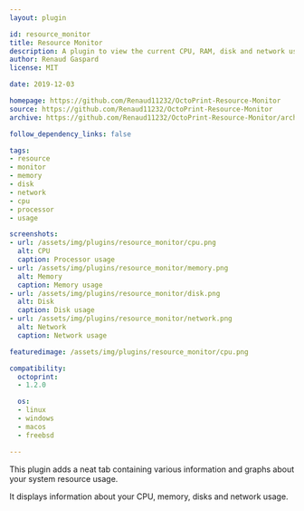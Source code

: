 ```yaml
---
layout: plugin

id: resource_monitor
title: Resource Monitor
description: A plugin to view the current CPU, RAM, disk and network usage on your system
author: Renaud Gaspard
license: MIT

date: 2019-12-03

homepage: https://github.com/Renaud11232/OctoPrint-Resource-Monitor
source: https://github.com/Renaud11232/OctoPrint-Resource-Monitor
archive: https://github.com/Renaud11232/OctoPrint-Resource-Monitor/archive/master.zip

follow_dependency_links: false

tags:
- resource
- monitor
- memory
- disk
- network
- cpu
- processor
- usage

screenshots:
- url: /assets/img/plugins/resource_monitor/cpu.png
  alt: CPU
  caption: Processor usage
- url: /assets/img/plugins/resource_monitor/memory.png
  alt: Memory
  caption: Memory usage
- url: /assets/img/plugins/resource_monitor/disk.png
  alt: Disk
  caption: Disk usage
- url: /assets/img/plugins/resource_monitor/network.png
  alt: Network
  caption: Network usage

featuredimage: /assets/img/plugins/resource_monitor/cpu.png

compatibility:
  octoprint:
  - 1.2.0

  os:
  - linux
  - windows
  - macos
  - freebsd

---
```


This plugin adds a neat tab containing various information and graphs about your system resource usage.

It displays information about your CPU, memory, disks and network usage.
